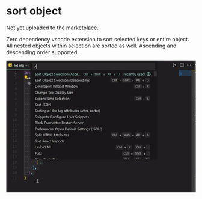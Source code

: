 # sort object

Not yet uploaded to the marketplace.

Zero dependency vscode extension to sort selected keys or entire object. 
All nested objects within selection are sorted as well.
Ascending and descending order supported.

![](./assets/demoosrt2.gif)
